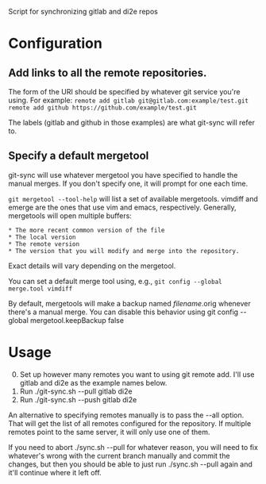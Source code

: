 Script for synchronizing gitlab and di2e repos

# Configuration

## Add links to all the remote repositories.
The form of the URI should be specified by whatever git service you're using.
For example:
`remote add gitlab git@gitlab.com:example/test.git`
`remote add github https://github.com/example/test.git`

The labels (gitlab and github in those examples) are what git-sync will refer to.

## Specify a default mergetool
git-sync will use whatever mergetool you have specified to handle the manual merges. If you don't
specify one, it will prompt for one each time.

`git mergetool --tool-help` will list a set of available mergetools. vimdiff and emerge are the ones
that use vim and emacs, respectively. Generally, mergetools will open multiple buffers:

	* The more recent common version of the file
	* The local version
	* The remote version
	* The version that you will modify and merge into the repository.

Exact details will vary depending on the mergetool.

You can set a default merge tool using, e.g., `git config --global merge.tool vimdiff`

By default, mergetools will make a backup named *filename*.orig whenever there's a manual merge. You can
disable this behavior using git config --global mergetool.keepBackup false

# Usage
0) Set up however many remotes you want to using git remote add. I'll use gitlab and di2e as the example names below.
1) Run ./git-sync.sh --pull gitlab di2e
2) Run ./git-sync.sh --push gitlab di2e

An alternative to specifying remotes manually is to pass the --all option.
That will get the list of all remotes configured for the repository.
If multiple remotes point to the same server, it will only use one of them.

If you need to abort ./sync.sh --pull for whatever reason, you will need to fix
whatever's wrong with the current branch manually and commit the changes, but
then you should be able to just run ./sync.sh --pull again and it'll continue
where it left off.

